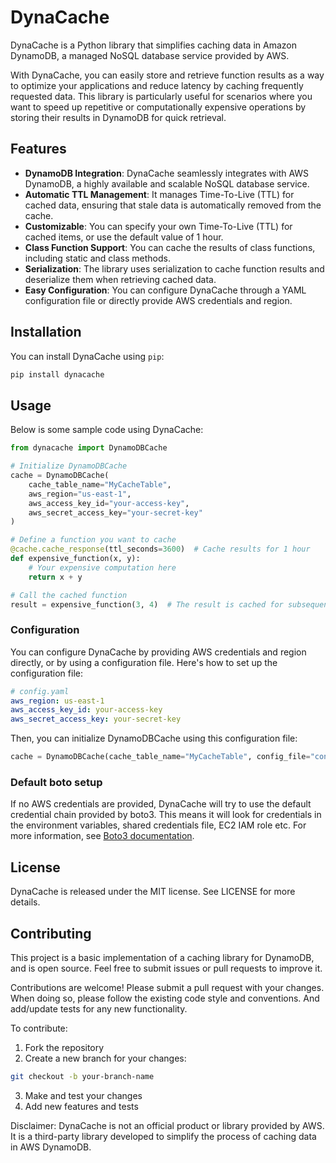 # DynaCache

DynaCache is a Python library that simplifies caching data in Amazon DynamoDB, a managed NoSQL database service provided by AWS.

With DynaCache, you can easily store and retrieve function results as a way to optimize your applications and reduce latency by caching frequently requested data. This library is particularly useful for scenarios where you want to speed up repetitive or computationally expensive operations by storing their results in DynamoDB for quick retrieval.

## Features

- **DynamoDB Integration**: DynaCache seamlessly integrates with AWS DynamoDB, a highly available and scalable NoSQL database service.
- **Automatic TTL Management**: It manages Time-To-Live (TTL) for cached data, ensuring that stale data is automatically removed from the cache.
- **Customizable**: You can specify your own Time-To-Live (TTL) for cached items, or use the default value of 1 hour.
- **Class Function Support**: You can cache the results of class functions, including static and class methods.
- **Serialization**: The library uses serialization to cache function results and deserialize them when retrieving cached data.
- **Easy Configuration**: You can configure DynaCache through a YAML configuration file or directly provide AWS credentials and region.

## Installation

You can install DynaCache using `pip`:

```bash
pip install dynacache
```

## Usage
Below is some sample code using DynaCache:

```python
from dynacache import DynamoDBCache

# Initialize DynamoDBCache
cache = DynamoDBCache(
    cache_table_name="MyCacheTable",
    aws_region="us-east-1",
    aws_access_key_id="your-access-key",
    aws_secret_access_key="your-secret-key"
)

# Define a function you want to cache
@cache.cache_response(ttl_seconds=3600)  # Cache results for 1 hour
def expensive_function(x, y):
    # Your expensive computation here
    return x + y

# Call the cached function
result = expensive_function(3, 4)  # The result is cached for subsequent calls

```

### Configuration
You can configure DynaCache by providing AWS credentials and region directly, or by using a configuration file. Here's how to set up the configuration file:

```yaml
# config.yaml
aws_region: us-east-1
aws_access_key_id: your-access-key
aws_secret_access_key: your-secret-key
```
Then, you can initialize DynamoDBCache using this configuration file:

```python
cache = DynamoDBCache(cache_table_name="MyCacheTable", config_file="config.yaml")

```

### Default boto setup

If no AWS credentials are provided, DynaCache will try to use the default credential chain provided by boto3. This means it will look for credentials in the environment variables, shared credentials file, EC2 IAM role etc. For more information, see [Boto3 documentation](https://boto3.amazonaws.com/v1/documentation/api/latest/guide/credentials.html#credentials).

## License
DynaCache is released under the MIT license.
See LICENSE for more details.

## Contributing
This project is a basic implementation of a caching library for DynamoDB, and is open source. Feel free to submit issues or pull requests to improve it.

Contributions are welcome! Please submit a pull request with your changes. When doing so, please follow the existing code style and conventions. And add/update tests for any new functionality.

To contribute:
1. Fork the repository
2. Create a new branch for your changes:
```bash
git checkout -b your-branch-name
```
3. Make and test your changes
4. Add new features and tests

Disclaimer: DynaCache is not an official product or library provided by AWS. It is a third-party library developed to simplify the process of caching data in AWS DynamoDB.